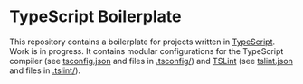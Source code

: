 # TypeScript Boilerplate

This repository contains a boilerplate for projects written in
[TypeScript][TypeScript lang]. Work is in progress. It contains modular
configurations for the TypeScript compiler (see [tsconfig.json][tsconfig.json]
and files in [.tsconfig/][tsconfig directory]) and [TSLint][TSLint home]
(see [tslint.json][tslint.json] and files in [.tslint/][tslint directory]).


[TypeScript lang]: https://www.typescriptlang.org
[tsconfig.json]: tsconfig.json
[tsconfig directory]: .tsconfig/
[TSLint home]: https://palantir.github.io/tslint/
[tslint.json]: tslint.json
[tslint directory]: .tslint/
